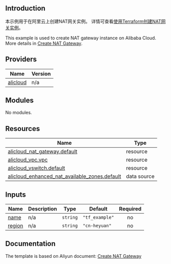 ## Introduction

<!-- DOCS_DESCRIPTION_CN -->
本示例用于在阿里云上创建NAT网关实例。
详情可查看[使用Terraform创建NAT网关实例](https://help.aliyun.com/document_detail/2844821.html)。
<!-- DOCS_DESCRIPTION_CN -->

<!-- DOCS_DESCRIPTION_EN -->
This example is used to create NAT gateway instance on Alibaba Cloud.
More details in [Create NAT Gateway](https://help.aliyun.com/document_detail/2844821.html).
<!-- DOCS_DESCRIPTION_EN -->

<!-- BEGIN_TF_DOCS -->
## Providers

| Name | Version |
|------|---------|
| <a name="provider_alicloud"></a> [alicloud](#provider\_alicloud) | n/a |

## Modules

No modules.

## Resources

| Name | Type |
|------|------|
| [alicloud_nat_gateway.default](https://registry.terraform.io/providers/aliyun/alicloud/latest/docs/resources/nat_gateway) | resource |
| [alicloud_vpc.vpc](https://registry.terraform.io/providers/aliyun/alicloud/latest/docs/resources/vpc) | resource |
| [alicloud_vswitch.default](https://registry.terraform.io/providers/aliyun/alicloud/latest/docs/resources/vswitch) | resource |
| [alicloud_enhanced_nat_available_zones.default](https://registry.terraform.io/providers/aliyun/alicloud/latest/docs/data-sources/enhanced_nat_available_zones) | data source |

## Inputs

| Name | Description | Type | Default | Required |
|------|-------------|------|---------|:--------:|
| <a name="input_name"></a> [name](#input\_name) | n/a | `string` | `"tf_example"` | no |
| <a name="input_region"></a> [region](#input\_region) | n/a | `string` | `"cn-heyuan"` | no |
<!-- END_TF_DOCS -->

## Documentation
<!-- docs-link --> 

The template is based on Aliyun document: [Create NAT Gateway](https://help.aliyun.com/document_detail/2844821.html) 

<!-- docs-link --> 